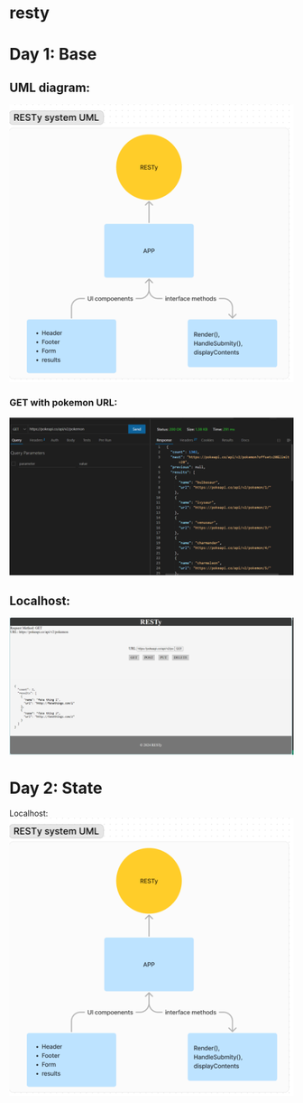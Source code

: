 # resty

# Day 1: Base
## UML diagram:
![alt text](img/image.png)

### GET with pokemon URL: 
![alt text](img/image-1.png)

## Localhost: 
![alt text](img/localhost.png)

# Day 2: State
Localhost: 
![alt text](img/image.png)

